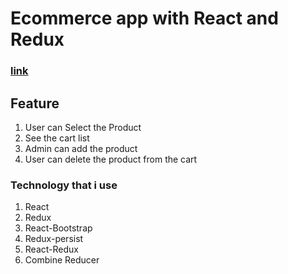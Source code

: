 # Ecommerce app with React and Redux
### [link](mrfreshctg.netlify.app)

## Feature

1. User can Select the Product
2. See the cart list
3. Admin can add the product
4. User can delete the product from the cart

### Technology that i use

1. React
2. Redux
3. React-Bootstrap
4. Redux-persist
5. React-Redux
6. Combine Reducer
